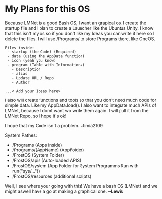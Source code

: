# My Plans for this OS
Because LMNet is a good Bash OS, I want an grapical os. I create the startup file and I plan to create a Launcher like the Ubuntus Unity.
I know that this isn't my os so if you don't like my Ideas you can write it here so I delete the files. 
I will use /Programs/<Name> to store Programs there, like OneOS. 
```
Files inside:
 - startup (the Code) (Required)
 - data (using the AppData function)
 - icon (yeah you know)
 - program (Table with Informations) 
   - Description
   - alias
   - Update URL / Repo
   - Author
   
...< Add your Ideas here>
```

I also will create functions and tools so that you don't need much code for simple data. Like my AppData.load(). 
I also want to integrate much APIs of LMNet, because I domt want wo write them again. I will pull it from the LMNet Repo, so I hope it's ok!

I hope that my Code isn't a problem. 
~timia2109

System Pathes:
 - /Programs (Apps inside)
 - /Programs/[AppName] (AppFolder)
 - /FrostOS (System Folder)
 - /FrostOS/apis (Auto-loaded APIS)
 - /FrostOS/system (App Folder for System Programms Run with run("sys/..."))
 - /FrostOS/resources (additional scripts)

Well,
I see where your going with this!
We have a bash OS (LMNet) and we might aswell have a go at making a graphical one.
**~Lewis**
